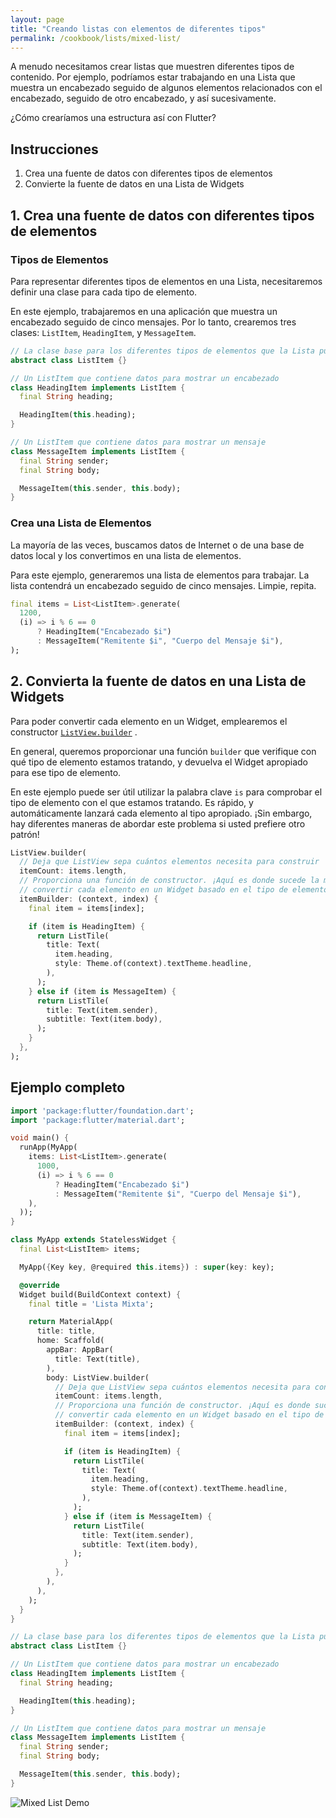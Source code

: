 ```yaml
---
layout: page
title: "Creando listas con elementos de diferentes tipos"
permalink: /cookbook/lists/mixed-list/
---
```


A menudo necesitamos crear listas que muestren diferentes tipos de contenido. Por ejemplo, podríamos estar trabajando en una Lista que muestra un encabezado seguido de algunos elementos relacionados con el encabezado, seguido de otro encabezado, y así sucesivamente.

¿Cómo crearíamos una estructura así con Flutter?

## Instrucciones

  1. Crea una fuente de datos con diferentes tipos de elementos
  2. Convierte la fuente de datos en una Lista de Widgets

## 1. Crea una fuente de datos con diferentes tipos de elementos

### Tipos de Elementos

Para representar diferentes tipos de elementos en una Lista, necesitaremos definir una clase para cada tipo de elemento.

En este ejemplo, trabajaremos en una aplicación que muestra un encabezado seguido de cinco mensajes. Por lo tanto, crearemos tres clases: `ListItem`, `HeadingItem`, 
y `MessageItem`.

<!-- skip -->
```dart
// La clase base para los diferentes tipos de elementos que la Lista puede contener
abstract class ListItem {}

// Un ListItem que contiene datos para mostrar un encabezado
class HeadingItem implements ListItem {
  final String heading;

  HeadingItem(this.heading);
}

// Un ListItem que contiene datos para mostrar un mensaje
class MessageItem implements ListItem {
  final String sender;
  final String body;

  MessageItem(this.sender, this.body);
}
```

### Crea una Lista de Elementos

La mayoría de las veces, buscamos datos de Internet o de una base de datos local y los convertimos en una lista de elementos.
 
Para este ejemplo, generaremos una lista de elementos para trabajar. La lista contendrá un encabezado seguido de cinco mensajes. Limpie, repita.

<!-- skip -->
```dart
final items = List<ListItem>.generate(
  1200,
  (i) => i % 6 == 0
      ? HeadingItem("Encabezado $i")
      : MessageItem("Remitente $i", "Cuerpo del Mensaje $i"),
);
```

## 2. Convierta la fuente de datos en una Lista de Widgets

Para poder convertir cada elemento en un Widget, emplearemos el constructor 
[`ListView.builder`](https://docs.flutter.io/flutter/widgets/ListView/ListView.builder.html)
.

En general, queremos proporcionar una función `builder` que verifique con qué tipo de elemento estamos tratando, y devuelva el Widget apropiado para ese tipo de elemento.

En este ejemplo puede ser útil utilizar la palabra clave `is` para comprobar el tipo de elemento con el que estamos tratando. Es rápido, y automáticamente lanzará cada elemento al tipo apropiado. ¡Sin embargo, hay diferentes maneras de abordar este problema si usted prefiere otro patrón!

<!-- skip -->
```dart
ListView.builder(
  // Deja que ListView sepa cuántos elementos necesita para construir
  itemCount: items.length,
  // Proporciona una función de constructor. ¡Aquí es donde sucede la magia! Vamos a
  // convertir cada elemento en un Widget basado en el tipo de elemento que es.
  itemBuilder: (context, index) {
    final item = items[index];

    if (item is HeadingItem) {
      return ListTile(
        title: Text(
          item.heading,
          style: Theme.of(context).textTheme.headline,
        ),
      );
    } else if (item is MessageItem) {
      return ListTile(
        title: Text(item.sender),
        subtitle: Text(item.body),
      );
    }
  },
);
```

## Ejemplo completo

```dart
import 'package:flutter/foundation.dart';
import 'package:flutter/material.dart';

void main() {
  runApp(MyApp(
    items: List<ListItem>.generate(
      1000,
      (i) => i % 6 == 0
          ? HeadingItem("Encabezado $i")
          : MessageItem("Remitente $i", "Cuerpo del Mensaje $i"),
    ),
  ));
}

class MyApp extends StatelessWidget {
  final List<ListItem> items;

  MyApp({Key key, @required this.items}) : super(key: key);

  @override
  Widget build(BuildContext context) {
    final title = 'Lista Mixta';

    return MaterialApp(
      title: title,
      home: Scaffold(
        appBar: AppBar(
          title: Text(title),
        ),
        body: ListView.builder(
          // Deja que ListView sepa cuántos elementos necesita para construir
          itemCount: items.length,
          // Proporciona una función de constructor. ¡Aquí es donde sucede la magia! Vamos a
          // convertir cada elemento en un Widget basado en el tipo de elemento que es.
          itemBuilder: (context, index) {
            final item = items[index];

            if (item is HeadingItem) {
              return ListTile(
                title: Text(
                  item.heading,
                  style: Theme.of(context).textTheme.headline,
                ),
              );
            } else if (item is MessageItem) {
              return ListTile(
                title: Text(item.sender),
                subtitle: Text(item.body),
              );
            }
          },
        ),
      ),
    );
  }
}

// La clase base para los diferentes tipos de elementos que la Lista puede contener
abstract class ListItem {}

// Un ListItem que contiene datos para mostrar un encabezado
class HeadingItem implements ListItem {
  final String heading;

  HeadingItem(this.heading);
}

// Un ListItem que contiene datos para mostrar un mensaje
class MessageItem implements ListItem {
  final String sender;
  final String body;

  MessageItem(this.sender, this.body);
}
```

![Mixed List Demo](/images/cookbook/mixed-list.png)
